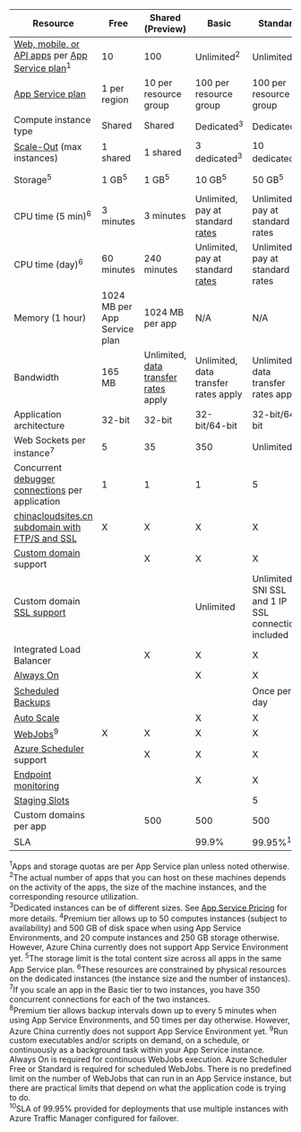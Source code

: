 | Resource | Free | Shared (Preview) | Basic | Standard | Premium (Preview)</th> |
| --- | --- | --- | --- | --- | --- |
| [Web, mobile, or API apps](/home/features/app-service/) per [App Service plan](/documentation/articles/azure-web-sites-web-hosting-plans-in-depth-overview/)<sup>1</sup> |10 |100 |Unlimited<sup>2</sup> |Unlimited<sup>2</sup> |Unlimited<sup>2</sup> |
| [App Service plan](/documentation/articles/azure-web-sites-web-hosting-plans-in-depth-overview/) |1 per region |10 per resource group |100 per resource group |100 per resource group |100 per resource group |
| Compute instance type |Shared |Shared |Dedicated<sup>3</sup> |Dedicated<sup>3</sup> |Dedicated<sup>3</sup></p> |
| [Scale-Out](/documentation/articles/web-sites-scale/) (max instances) |1 shared |1 shared |3 dedicated<sup>3</sup> |10 dedicated<sup>3</sup> |20 dedicated<sup>3,4</sup> |
| Storage<sup>5</sup> |1 GB<sup>5</sup> |1 GB<sup>5</sup> |10 GB<sup>5</sup> |50 GB<sup>5</sup> |250 GB<sup>4,5</sup></p> |
| CPU time (5 min)<sup>6</sup> |3 minutes |3 minutes |Unlimited, pay at standard [rates](/pricing/details/app-service/)</a> |Unlimited, pay at standard rates |Unlimited, pay at standard rates |
| CPU time (day)<sup>6</sup> |60 minutes |240 minutes |Unlimited, pay at standard [rates](/pricing/details/app-service/)</a> |Unlimited, pay at standard rates |Unlimited, pay at standard rates |
| Memory (1 hour) |1024 MB per App Service plan |1024 MB per app |N/A |N/A |N/A |
| Bandwidth |165 MB |Unlimited, [data transfer rates](/pricing/details/data-transfer/) apply |Unlimited, data transfer rates apply |Unlimited, data transfer rates apply |Unlimited, data transfer rates apply |
| Application architecture |32-bit |32-bit |32-bit/64-bit |32-bit/64-bit |32-bit/64-bit |
| Web Sockets per instance<sup>7</sup> |5 |35 |350 |Unlimited |Unlimited |
| Concurrent [debugger connections](/documentation/articles/web-sites-dotnet-troubleshoot-visual-studio/) per application |1 |1 |1 |5 |5 |
| [chinacloudsites.cn subdomain with FTP/S and SSL](/documentation/articles/web-sites-configure-ssl-certificate/) |X |X |X |X |X |
| [Custom domain](/documentation/articles/web-sites-custom-domain-name/) support | |X |X |X |X |
| Custom domain [SSL support](/documentation/articles/web-sites-configure-ssl-certificate/) | | |Unlimited |Unlimited, 5 SNI SSL and 1 IP SSL connections included |Unlimited, 5 SNI SSL and 1 IP SSL connections included |
| Integrated Load Balancer | |X |X |X |X |
| [Always On](/documentation/articles/web-sites-configure/) | | |X |X |X |
| [Scheduled Backups](/documentation/articles/web-sites-backup/) | | | |Once per day |50 times per day<sup>8</sup> |
| [Auto Scale](/documentation/articles/web-sites-scale/) | | |X |X |X |
| [WebJobs](/documentation/articles/web-sites-create-web-jobs/)<sup>9</sup> |X |X |X |X |X |
| [Azure Scheduler](/home/features/scheduler/) support | |X |X |X |X |
| [Endpoint monitoring](/documentation/articles/web-sites-monitor/) | | |X |X |X |
| [Staging Slots](/documentation/articles/web-sites-staged-publishing/) | | | |5 |20 |
| Custom domains per app</a> | |500 |500 |500 |500 |
| SLA | |<p> |99.9% |99.95%<sup>10</sup> |99.95%<sup>10</sup> |

<sup>1</sup>Apps and storage quotas are per App Service plan unless noted otherwise.  
<sup>2</sup>The actual number of apps that you can host on these machines depends on the activity of the apps, the size of the machine instances, and the corresponding resource utilization.  
<sup>3</sup>Dedicated instances can be of different sizes. See [App Service Pricing](/pricing/details/app-service/) for more details.
<sup>4</sup>Premium tier allows up to 50 computes instances (subject to availability) and 500 GB of disk space when using App Service Environments, and 20 compute instances and 250 GB storage otherwise. However, Azure China currently does not support App Service Environment yet.
<sup>5</sup>The storage limit is the total content size across all apps in the
same App Service plan.
<sup>6</sup>These resources are constrained by physical resources on the dedicated instances (the instance size and the number of instances).  
<sup>7</sup>If you scale an app in the Basic tier to two instances, you have 350 concurrent connections for each of the two instances.  
<sup>8</sup>Premium tier allows backup intervals down up to every 5 minutes when using App Service Environments, and 50 times per day otherwise. However, Azure China currently does not support App Service Environment yet.
<sup>9</sup>Run custom executables and/or scripts on demand, on a schedule, or continuously as a background task within your App Service instance. Always On is required for continuous WebJobs execution. Azure Scheduler Free or Standard is required for scheduled WebJobs. There is no predefined limit on the number of WebJobs that can run in an App Service instance, but there are practical limits that depend on what the application code is trying to do.   
<sup>10</sup>SLA of 99.95% provided for deployments that use multiple instances with Azure Traffic Manager configured for failover.